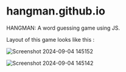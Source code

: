 # hangman.github.io
HANGMAN: A word guessing game using JS. 


Layout of this game looks like this :


![Screenshot 2024-09-04 145152](https://github.com/user-attachments/assets/e5bdbef5-6187-413f-8cb9-ac87dfe46718)




![Screenshot 2024-09-04 145142](https://github.com/user-attachments/assets/1f1561f0-35df-40e9-950f-91f5de7da693)
